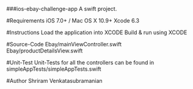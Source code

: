 ###ios-ebay-challenge-app
A swift project.

#Requirements
iOS 7.0+ / Mac OS X 10.9+
Xcode 6.3

#Instructions
Load the application into XCODE
Build & run using XCODE

#Source-Code
Ebay/mainViewController.swift
Ebay/productDetailsView.swift

#Unit-Test
Unit-Tests for all the controllers can be found in simpleAppTests/simpleAppTests.swift

#Author
Shriram Venkatasubramanian

